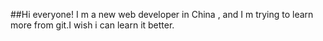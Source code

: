 ##Hi everyone! I m a new web developer in China , and I m trying to learn more from git.I wish i can learn it better.
